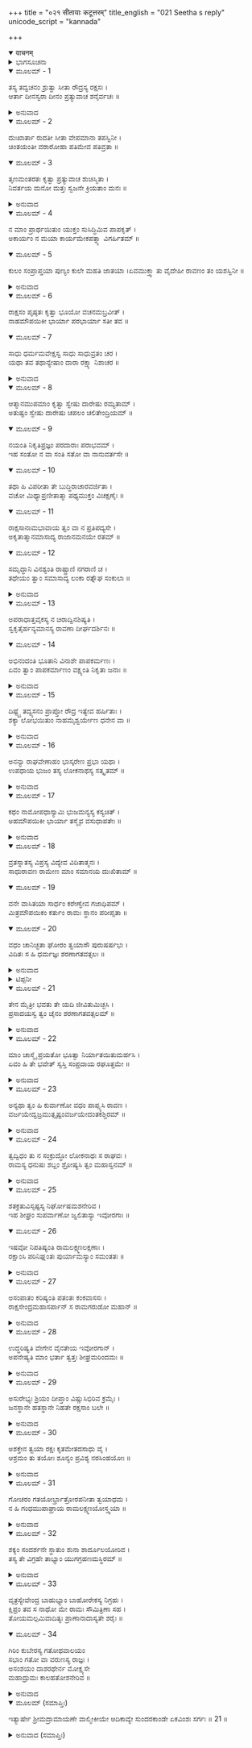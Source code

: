 +++
title = "०२१ सीतायाः कटूत्तरम्"
title_english = "021 Seetha s reply"
unicode_script = "kannada"

+++
<details open><summary>वाचनम्</summary>

<div class="audioEmbed"  caption="श्रीराम-हरिसीताराममूर्ति-घनपाठिभ्यां वचनम्" src="https://archive.org/download/Ramayana-recitation-Sriram-harisItArAmamUrti-Ghanapaati-v2/Kanda_5/Kanda_5_SK-021-Seetha_s_reply.mp3"></div>
</details>



<details><summary>ಭಾಗಸೂಚನಾ</summary>

ಸೀತಾದೇವಿಯು ರಾವಣನಿಗೆ ಹಿತವಾಕ್ಯವನ್ನು ಹೇಳಿ, ಶ್ರೀರಾಮನ ಮಹಿಮೆಯನ್ನು ಕೊಂಡಾಡಿದುದು
</details>

<details open><summary>ಮೂಲಮ್ - 1</summary>

ತಸ್ಯ ತದ್ವಚನಂ ಶ್ರುತ್ವಾ ಸೀತಾ ರೌದ್ರಸ್ಯ ರಕ್ಷಸಃ ।  
ಆರ್ತಾ ದೀನಸ್ವರಾ ದೀನಂ ಪ್ರತ್ಯುವಾಚ ಶನೈರ್ವಚಃ ॥
</details>

<details><summary>ಅನುವಾದ</summary>

ಭಯಂಕರವಾಗಿರುವ ರಾಕ್ಷಸರಾಜನಾದ ರಾವಣನ ಮಾತುಗಳನ್ನು ಕೇಳಿ, ದುಃಖಿತಳಾದ ಸೀತಾದೇವಿಯು ಆರ್ತಳಾಗಿ ದೀನಸ್ವರದಿಂದ ನಿಧಾನವಾಗಿ ಹೀಗೆ ಹೇಳಿದಳು.॥1॥
</details>

<details open><summary>ಮೂಲಮ್ - 2</summary>

ದುಃಖಾರ್ತಾ ರುದತೀ ಸೀತಾ ವೇಪಮಾನಾ ತಪಸ್ವಿನೀ ।  
ಚಿಂತಯಂತೀ ವರಾರೋಹಾ ಪತಿಮೇವ ಪತಿವ್ರತಾ ॥
</details>

<details open><summary>ಮೂಲಮ್ - 3</summary>

ತೃಣಮಂತರತಃ ಕೃತ್ವಾ ಪ್ರತ್ಯುವಾಚ ಶುಚಿಸ್ಮಿತಾ ।  
ನಿವರ್ತಯ ಮನೋ ಮತ್ತಃ ಸ್ವಜನೇ ಕ್ರಿಯತಾಂ ಮನಃ ॥
</details>

<details><summary>ಅನುವಾದ</summary>

ಸುಂದರಾಂಗಿಯಾದ ಸೀತಾದೇವಿಯು ದುಃಖಪೀಡಿತಳಾಗಿದ್ದಳು. ಅಳುತ್ತಾ ತರ-ತರನೇ ನಡುಗುತ್ತಿದ್ದಳು. ಪತಿಯನ್ನೇ ಯಾವಾಗಲೂ ಚಿಂತಿಸುತ್ತಿದ್ದಳು. ಶುಚಿಸ್ಮಿತೆಯಾದ ಆ ಸಾಧ್ವಿಯು ಪರಪುರುಷರೋಡನೆ ನೇರವಾಗಿ ಮಾತನಾಡಕೂಡದೆಂಬ ಅಭಿಪ್ರಾಯದಿಂದ ಹುಲ್ಲುಕಡ್ಡಿಯೊಂದನ್ನು ಮಧ್ಯದಲ್ಲಿ ಅಡ್ಡಲಾಗಿಟ್ಟು ಇಂತೆಂದಳು ‘‘ಎಲೈ ರಾಕ್ಷಸರಾಜನೇ! ನಿನ್ನ ಮನಸ್ಸನ್ನು ನನ್ನಿಂದ ತೊಲಗಿಸಿ ಬಿಡು. ನಿನ್ನ ಭಾರ್ಯೆಯರಲ್ಲೇ ಅದು ಅನುರಕ್ತವಾಗಲಿ.॥2-3॥
</details>

<details open><summary>ಮೂಲಮ್ - 4</summary>

ನ ಮಾಂ ಪ್ರಾರ್ಥಯಿತುಂ ಯುಕ್ತಂ ಸುಸಿದ್ಧಿಮಿವ ಪಾಪಕೃತ್ ।  
ಅಕಾರ್ಯಂ ನ ಮಯಾ ಕಾರ್ಯಮೇಕಪತ್ನ್ಯಾ ವಿಗರ್ಹಿತಮ್ ॥
</details>

<details open><summary>ಮೂಲಮ್ - 5</summary>

ಕುಲಂ ಸಂಪ್ರಾಪ್ತಯಾ ಪುಣ್ಯಂ ಕುಲೇ ಮಹತಿ ಜಾತಯಾ ।ಏವಮುಕ್ತ್ವಾ ತು ವೈದೇಹೀ ರಾವಣಂ ತಂ ಯಶಸ್ವಿನೀ ॥
</details>

<details><summary>ಅನುವಾದ</summary>

ಪಾಪಿಷ್ಠನು ಒಳ್ಳೆಯ ಸಿದ್ಧಿಯನ್ನು ಬಯಸುವಂತೆ, ನೀನು ನನ್ನನ್ನು ಬಯಸುವುದು ಯುಕ್ತವಲ್ಲ. ಪಾಪಿಷ್ಠನಿಗೆ ಸಿದ್ಧಿಯು ಸಿದ್ಧಿಸದಂತೆ ನಾನು ನಿನಗೆ ದೊರಕತಕ್ಕವಳಲ್ಲ. ನಾನು ಮಹಾಕುಲದಲ್ಲಿ ಹುಟ್ಟಿ ಪುಣ್ಯಕುಲಕ್ಕೆ ಸೇರಿದವಳು. ಶ್ರೀರಾಮನ ಏಕಪತ್ನಿಯಾಗಿರುವವಳು (ಪತಿವ್ರತೆಯಾಗಿರುವವಳು). ನೀನು ಸೂಚಿಸುತ್ತಿರುವ ಅತಿನಿಂದ್ಯವಾದ ಕಾರ್ಯವನ್ನು ಮಾಡುವುದು ನನಗೆ ಯುಕ್ತವಲ್ಲ.’’ ಯಶೋವತಿಯಾದ ಸೀತಾದೇವಿಯು ಹೀಗೆ ಹೇಳಿ ರಾವಣನನ್ನು ಪೂರ್ಣವಾಗಿ ತಿರಸ್ಕರಿಸುತ್ತಾ ಪುನಃ ಹೀಗೆ ಹೇಳಿದಳು.॥4-5॥
</details>

<details open><summary>ಮೂಲಮ್ - 6</summary>

ರಾಕ್ಷಸಂ ಪೃಷ್ಠತಃ ಕೃತ್ವಾ ಭೂಯೋ ವಚನಮಬ್ರವೀತ್ ।  
ನಾಹಮೌಪಯಿಕೀ ಭಾರ್ಯಾ ಪರಭಾರ್ಯಾ ಸತೀ ತವ ॥
</details>

<details open><summary>ಮೂಲಮ್ - 7</summary>

ಸಾಧು ಧರ್ಮಮವೇಕ್ಷಸ್ವ ಸಾಧು ಸಾಧುವ್ರತಂ ಚರ ।  
ಯಥಾ ತವ ತಥಾನ್ಯೇಷಾಂ ದಾರಾ ರಕ್ಷ್ಯಾ ನಿಶಾಚರ ॥
</details>

<details><summary>ಅನುವಾದ</summary>

‘‘ಪತಿವ್ರತೆಯಾಗಿರುವ ನಾನು ಶ್ರೀರಾಮಚಂದ್ರನ ಭಾರ್ಯೆಯು. ನಿನಗೆ ಪರಸತಿಯಾಗಿರುವೆ. ಸತ್ಪುರುಷರ ಧರ್ಮವನ್ನು ಚೆನ್ನಾಗಿ ತಿಳಿದುಕೊಂಡು, ಅವರು ಆಚರಿಸುವಂತೆ ನೀನೂ ಆಚರಿಸು. ಎಲೈ ನಿಶಾಚರನೇ! ನಿನ್ನ ಸತಿಯರು ಪರಪುರುಷರ ವಶರಾಗದಂತೆ ನೀನು ರಕ್ಷಿಸುವಂತೆ, ಪರಪತ್ನಿಯರನ್ನೂ ಅವರ ಶೀಲಕ್ಕೆ ಭಂಗವುಂಟಾಗದಂತೆ ರಕ್ಷಿಸಬೇಕು. ಹೀಗೆ ಗ್ರಹಿಸಿ, ನಿನಗೆ ನೀನೇ ಉಪಮಾನವಾಗಿಸಿಕೊಂಡು ನಿನ್ನ ಭಾರ್ಯೆಯರಲ್ಲೇ ರಮಿಸುವವನಾಗು.’’॥6-7॥
</details>

<details open><summary>ಮೂಲಮ್ - 8</summary>

ಆತ್ಮಾನಮುಪಮಾಂ ಕೃತ್ವಾ ಸ್ವೇಷು ದಾರೇಷು ರಮ್ಯತಾಮ್ ।  
ಅತುಷ್ಟಂ ಸ್ವೇಷು ದಾರೇಷು ಚಪಲಂ ಚಲಿತೇಂದ್ರಿಯಮ್ ॥
</details>

<details open><summary>ಮೂಲಮ್ - 9</summary>

ನಯಂತಿ ನಿಕೃತಿಪ್ರಜ್ಞಂ ಪರದಾರಾಃ ಪರಾಭವಮ್ ।  
ಇಹ ಸಂತೋ ನ ವಾ ಸಂತಿ ಸತೋ ವಾ ನಾನುವರ್ತಸೇ ॥
</details>

<details open><summary>ಮೂಲಮ್ - 10</summary>

ತಥಾ ಹಿ ವಿಪರೀತಾ ತೇ ಬುದ್ಧಿರಾಚಾರವರ್ಜಿತಾ ।  
ವಚೋ ಮಿಥ್ಯಾಪ್ರಣೀತಾತ್ಮಾ ಪಥ್ಯಮುಕ್ತಂ ವಿಚಕ್ಷಣೈಃ ॥
</details>

<details open><summary>ಮೂಲಮ್ - 11</summary>

ರಾಕ್ಷಸಾನಾಮಭಾವಾಯ ತ್ವಂ ವಾ ನ ಪ್ರತಿಪದ್ಯಸೇ ।  
ಅಕೃತಾತ್ಮಾನಮಾಸಾದ್ಯ ರಾಜಾನಮನಯೇ ರತಮ್ ॥
</details>

<details open><summary>ಮೂಲಮ್ - 12</summary>

ಸಮೃದ್ಧಾನಿ ವಿನಶ್ಯಂತಿ ರಾಷ್ಟ್ರಾಣಿ ನಗರಾಣಿ ಚ ।  
ತಥೇಯಂ ತ್ವಾಂ ಸಮಾಸಾದ್ಯ ಲಂಕಾ ರತ್ನೌಘ ಸಂಕುಲಾ ॥
</details>

<details><summary>ಅನುವಾದ</summary>

ತನ್ನ ಪತ್ನಿಯರಲ್ಲಿ ತೃಪ್ತಿಹೊಂದದೇ ಇರುವ, ಅಸಭ್ಯನಾದ, ಚಂಚಲವಾದ ಮನಸ್ಸುಳ್ಳ, ವಂಚಕ ಬುದ್ಧಿಯಿಂದ ಕೂಡಿರುವವನು ಪರಸತಿಯರಿಂದ ಪರಾಭವಗೊಳ್ಳುತ್ತಾನೆ. ನಿನ್ನ ಬುದ್ಧಿಯು ಸದಾಚಾರ-ಸದ್ವ್ಯವಹಾರಗಳಿಂದ ದೂರವಾಗಿರುವುದನ್ನು, ವಿರುದ್ಧವಾಗಿರುವುದನ್ನು ನೋಡಿದರೆ, ನಿನ್ನ ರಾಜ್ಯದಲ್ಲಿ ಸತ್ಪುರುಷರೇ ಇಲ್ಲವೆಂದು ಭಾವಿಸಬೇಕಾಗುತ್ತದೆ. ಇದ್ದರೂ ಅವರ ಮಾರ್ಗವನ್ನು ನೀನು ಅನುಸರಿಸುತ್ತಿಲ್ಲ ಎಂಬುದು ಸ್ಪಷ್ಟವಾಗಿದೆ. ನೀನು ವ್ಯರ್ಥವಾಗಿ ಪ್ರಣಯ ಪ್ರಲಾಪಗಳನ್ನು ಮಾಡುತ್ತಿರುವೆ. ಸತ್ಪುರುಷರ ಸದುಪದೇಶವನ್ನು ಕೇಳುವುದಿಲ್ಲ. ರಾಕ್ಷಸರ ನಾಶಕ್ಕಾಗಿ ನೀನು ತೊಡಗಿರುವಂತೆ ಕಾಣುತ್ತದೆ. ಸತ್ಪುರುಷರ ಉಪದೇಶಗಳನ್ನು ಗ್ರಹಿಸದಿರುವ ಅನೀತಿವಂತನಾದ ರಾಜನನ್ನು ಪಡೆದ ಸಮೃದ್ಧವಾದ ರಾಷ್ಟ್ರಗಳೂ, ನಗರಗಳೂ ವಿನಾಶ ಹೊಂದುತ್ತವೆ. ಅದೇ ರೀತಿಯಲ್ಲಿ ರತ್ನಗಳ ರಾಶಿಗಳಿಂದ ಸಮೃದ್ಧವಾಗಿರುವ ಈ ಲಂಕೆಯು ಅನೀತಿವಂತನಾದ, ಜಿತೇಂದ್ರಿಯನಲ್ಲದ ನಿನ್ನಂತಹ ರಾಜನನ್ನು ಪಡೆದು, ನೀನೊಬ್ಬನ ಅಪರಾಧದಿಂದಲೇ ಬಹಳ ಬೇಗ ವಿನಾಶಹೊಂದುತ್ತದೆ. ॥8-12॥
</details>

<details open><summary>ಮೂಲಮ್ - 13</summary>

ಅಪರಾಧಾತ್ತವೈಕಸ್ಯ ನ ಚಿರಾದ್ವಿನಶಿಷ್ಯತಿ ।  
ಸ್ವಕೃತೈರ್ಹನ್ಯಮಾನಸ್ಯ ರಾವಣಾ ದೀರ್ಘದರ್ಶಿನಃ ॥
</details>

<details open><summary>ಮೂಲಮ್ - 14</summary>

ಅಭಿನಂದಂತಿ ಭೂತಾನಿ ವಿನಾಶೇ ಪಾಪಕರ್ಮಣಃ ।  
ಏವಂ ತ್ವಾಂ ಪಾಪಕರ್ಮಾಣಂ ವಕ್ಷ್ಯಂತಿ ನಿಕೃತಾ ಜನಾಃ ॥
</details>

<details><summary>ಅನುವಾದ</summary>

ಎಲೈ ರಾವಣಾ! ದೂರದೃಷ್ಟಿಯಿಲ್ಲದೆ ತಾನು ಮಾಡುವ ಪಾಪಕರ್ಮದಿಂದಲೇ ವಿನಾಶಹೊಂದುವ ಪಾಪಕರ್ಮಿಯ ನಾಶದಿಂದ ಎಲ್ಲ ಪ್ರಾಣಿಗಳೂ ಸಂತೋಷಗೊಳ್ಳುತ್ತವೆ. ಪಾಪಿಯಾದ ನೀನು ನಾಶಹೊಂದಿದಾಗ ನಿನ್ನಿಂದ ವಂಚಿತರಾದ ಜನರು (ಅಹಿಂಸಕರಾದ ದೇವಗಂಧರ್ವರು) ಸಂತೋಷಗೊಂಡು ‘ಭಯಂಕರನಾದ ಕ್ರೂರಿಯಾದ ರಾವಣನು ದೈವಯೋಗದಿಂದ ವಿನಾಶಹೊಂದಿದನು’, ಇದು ತುಂಬಾ ಒಳ್ಳೆಯದಾಯಿತು ಎಂದು ಹೇಳಿಕೊಳ್ಳುವರು.॥13-14॥
</details>

<details open><summary>ಮೂಲಮ್ - 15</summary>

ದಿಷ್ಟ್ಯೈ ತದ್ವ್ಯಸನಂ ಪ್ರಾಪ್ತೋ ರೌದ್ರ ಇತ್ಯೇವ ಹರ್ಷಿತಾಃ ।  
ಶಕ್ಯಾ ಲೋಭಯಿತುಂ ನಾಹಮೈಶ್ವರ್ಯೇಣ ಧನೇನ ವಾ ॥
</details>

<details><summary>ಅನುವಾದ</summary>

ರಾವಣನೇ! ಐಶ್ವರ್ಯದಿಂದಾಗಲೀ, ಧರ್ಮದಿಂದಾಗಲೀ, ನನ್ನನ್ನು ಪ್ರಲೋಭನಗೊಳಿಸುವುದು ಸರ್ವಥಾ ಸಾಧ್ಯವಿಲ್ಲ. ಸೂರ್ಯನೊಡನೆ ಪ್ರಭೆಯು ಸೇರಿರುವಂತೆ ರಾಘವನೊಡನೆ ನಾನು ಯಾವಾಗಲೂ ಸೇರಿಕೊಂಡೇ ಇರುವೆನು.॥15॥
</details>

<details open><summary>ಮೂಲಮ್ - 16</summary>

ಅನನ್ಯಾ ರಾಘವೇಣಾಹಂ ಭಾಸ್ಕರೇಣ ಪ್ರಭಾ ಯಥಾ ।  
ಉಪಧಾಯ ಭುಜಂ ತಸ್ಯ ಲೋಕನಾಥಸ್ಯ ಸತ್ಕೃತಮ್ ॥
</details>

<details><summary>ಅನುವಾದ</summary>

ಲೋಕನಾಥನಾದ ಶ್ರೀರಾಮನ ತ್ರಿಲೋಕ ಸತ್ಕೃತವಾದ ಭುಜವನ್ನೇ ತಲೆದಿಂಬಾಗಿಸಿಕೊಳ್ಳುತ್ತಿದ್ದ ನಾನು ಬೇರೊಬ್ಬನ ಭುಜವನ್ನು ಹೇಗೆತಾನೇ ಆಶ್ರಯಿಸುವೆ?॥16॥
</details>

<details open><summary>ಮೂಲಮ್ - 17</summary>

ಕಥಂ ನಾಮೋಪಧಾಸ್ಯಾಮಿ ಭುಜಮನ್ಯಸ್ಯ ಕಸ್ಯಚಿತ್ ।  
ಅಹಮೌಪಯಿಕೀ ಭಾರ್ಯಾ ತಸ್ಮೈವ ವಸುಧಾಪತೇಃ ॥
</details>

<details><summary>ಅನುವಾದ</summary>

ವೇದವ್ರತಗಳಿಂದ ಸ್ನಾತನಾದ, ಆತ್ಮಜ್ಞಾನಿಯಾದ ಬ್ರಾಹ್ಮಣನಿಗೆ ಬ್ರಹ್ಮವಿದ್ಯೆಯು ಯೋಗ್ಯವಾಗಿರುವಂತೆ, ಭೂಮಿಗೆ ಒಡೆಯನಾದ ಶ್ರೀರಾಮನಿಗೆ ಮಾತ್ರವೇ ನಾನು ಯೋಗ್ಯ ಭಾರ್ಯೆಯಾಗಿರುವೆನು.॥17॥
</details>

<details open><summary>ಮೂಲಮ್ - 18</summary>

ವ್ರತಸ್ನಾತಸ್ಯ ವಿಪ್ರಸ್ಯ ವಿದ್ಯೇವ ವಿದಿತಾತ್ಮನಃ ।  
ಸಾಧುರಾವಣ ರಾಮೇಣ ಮಾಂ ಸಮಾನಯ ದುಃಖಿತಾಮ್ ॥
</details>

<details open><summary>ಮೂಲಮ್ - 19</summary>

ವನೇ ವಾಸಿತಯಾ ಸಾರ್ಧಂ ಕರೇಣ್ವೇವ ಗಜಾಧಿಪಮ್ ।  
ಮಿತ್ರಮೌಪಯಿಕಂ ಕರ್ತುಂ ರಾಮಃ ಸ್ಥಾನಂ ಪರೀಪ್ಸತಾ ॥
</details>

<details open><summary>ಮೂಲಮ್ - 20</summary>

ವಧಂ ಚಾನಿಚ್ಛತಾ ಘೋರಂ ತ್ವಯಾಸೌ ಪುರುಷರ್ಷಭಃ ।  
ವಿದಿತಃ ಸ ಹಿ ಧರ್ಮಜ್ಞಃ ಶರಣಾಗತವತ್ಸಲಃ ॥
</details>

<details><summary>ಅನುವಾದ</summary>

ಎಲೈ ಸಾಧುರಾವಣಾ! *ಅರಣ್ಯದಲ್ಲಿ ಸಂಚರಿಸುತ್ತಿರುವ ಹೆಣ್ಣಾನೆಯನ್ನು ಗಜರಾಜನೊಂದಿಗೆ ಸೇರಿಸುವಂತೆ, ಪತಿವಿಯೋಗದಿಂದ ದುಃಖಿತಳಾದ ನನ್ನನ್ನು ಶ್ರೀರಾಮನೊಡನೆ ಸೇರಿಸು. ಇದು ನಿನಗೆ ಉಚಿತವಾಗಿದೆ. ನಿನಗೆ ನಿನ್ನ ರಾಜ್ಯವನ್ನು ಉಳಿಸಿಕೊಳ್ಳಬೇಕೆಂಬ ಇಚ್ಛೆ ಇದ್ದರೆ, ರಾಕ್ಷಸರ ಘೋರವಾದ ವಧೆಯಲ್ಲಿ ನಿನಗೆ ಇಚ್ಛೆ ಇಲ್ಲದಿದ್ದರೆ, ಪುರುಷ ಶ್ರೇಷ್ಠನಾದ ಶ್ರೀರಾಮನಲ್ಲಿ ಸ್ನೇಹಬೆಳೆಸುವುದು ಮೇಲು. ಶ್ರೀರಾಮಚಂದ್ರನು ಸರ್ವಧರ್ಮಗಳನ್ನು ತಿಳಿದವನೂ, ಶರಣಾಗತವತ್ಸಲನೂ ಎಂದು ಪ್ರಸಿದ್ಧನಾದವನು. ನಿನಗೆ ಬದುಕುವ ಇಚ್ಛೆ ಇದ್ದರೆ ಅವನ ಸ್ನೇಹವನ್ನು ಬೆಳೆಸಿಕೊ.॥18-20॥
</details>

<details><summary>ಟಿಪ್ಪನೀ</summary>

* ಇಲ್ಲಿ ಸಾಧುರಾವಣ ಎಂದು ಸಂಬೋಧಿಸಿದ ಭಾವ ಉಪದೇಶಿಸುವಾಗ ಗೌರವ ಸೂಚಕವಾದ ಸಂಬೋಧನೆ. ಮೊದಲು ಸೀತಾಪಹರಣದ  ಸಮಯದಲ್ಲಿ ಸಾಧುವೇಷದಿಂದ ಬಂದಿದ್ದ ಎಂದು.
</details>

<details open><summary>ಮೂಲಮ್ - 21</summary>

ತೇನ ಮೈತ್ರೀ ಭವತು ತೇ ಯದಿ ಜೀವಿತುಮಿಚ್ಛಸಿ ।  
ಪ್ರಸಾದಯಸ್ವ ತ್ವಂ ಚೈನಂ ಶರಣಾಗತವತ್ಸಲಮ್ ॥
</details>

<details><summary>ಅನುವಾದ</summary>

ಶರಣಾಗತವತ್ಸಲನಾದ ಶ್ರೀರಾಮನನ್ನು ನೀನು ಪ್ರಸನ್ನಗೊಳಿಸು. ಶುದ್ಧಹೃದಯದಿಂದ ವಿನೀತನಾಗಿ ನನ್ನನ್ನು ಅವನಿಗೆ ಒಪ್ಪಿಸಿಕೊಡು. ಅದೇ ನಿನಗೆ ಉಚಿತವಾಗಿದೆ. ಇದರಿಂದ ಅವನೂ ಪ್ರಸನ್ನನಾಗುವನು.॥21॥
</details>

<details open><summary>ಮೂಲಮ್ - 22</summary>

ಮಾಂ ಚಾಸ್ಮೈ ಪ್ರಯತೋ ಭೂತ್ವಾ ನಿರ್ಯಾತಯಿತುಮರ್ಹಸಿ ।  
ಏವಂ ಹಿ ತೇ ಭವೇತ್ ಸ್ವಸ್ತಿ ಸಂಪ್ರದಾಯ ರಘೂತ್ತಮೇ ॥
</details>

<details><summary>ಅನುವಾದ</summary>

ಎಲೈ ರಾವಣಾ! ನನ್ನ ಮಾತಿನಂತೆ ನನ್ನನ್ನು ಶ್ರೀರಾಮ ಚಂದ್ರಪ್ರಭುವಿಗೆ ಸಮರ್ಪಿಸುವುದರಿಂದ ನಿನಗೆ ಮಂಗಳ ಉಂಟಾದೀತು. ಇದಕ್ಕೆ ತಪ್ಪಿದರೆ ಮರಣವು ತಪ್ಪದು.॥22॥
</details>

<details open><summary>ಮೂಲಮ್ - 23</summary>

ಅನ್ಯಥಾ ತ್ವಂ ಹಿ ಕುರ್ವಾಣೋ ವಧಂ ಪಾಪ್ಸ್ಯಸಿ ರಾವಣ ।  
ವರ್ಜಯೇದ್ವಜ್ರಮುತ್ಸೃಷ್ಟಂವರ್ಜಯೇದಂತಕಶ್ಚಿರಮ್ ॥
</details>

<details><summary>ಅನುವಾದ</summary>

ಇಂದ್ರನು ಪ್ರಯೋಗಿಸಿದ ವಜ್ರಾಯುಧವಾದರೂ ನಿನ್ನನ್ನು ಕೊಲ್ಲದೆ ಇರಬಹುದು. ಯಮನು ಬಹಳಕಾಲ ನಿನ್ನ ಬಳಿಗೆ ಬರದೇ ಇರಬಹುದು, ಆದರೆ ಜಗತ್ಪತಿಯಾದ ರಾಘವನು ಕೋಪಗೊಂಡರೆ ನಿನ್ನಂತಹ ದುರುಳನನ್ನು ಜೀವಸಹಿತವಾಗಿ ಬಿಡಲಾರನು.॥23॥
</details>

<details open><summary>ಮೂಲಮ್ - 24</summary>

ತ್ವದ್ವಿಧಂ ತು ನ ಸಂಕ್ರುದ್ಧೋ ಲೋಕನಾಥಃ ಸ ರಾಘವಃ ।  
ರಾಮಸ್ಯ ಧನುಷಃ ಶಬ್ದಂ ಶ್ರೋಷ್ಯಸಿ ತ್ವಂ ಮಹಾಸ್ವನಮ್ ॥
</details>

<details><summary>ಅನುವಾದ</summary>

ಇಂದ್ರನು ಪ್ರಯೋಗಿಸಿದ ವಜ್ರಾಯುಧದ ಭಾರೀ ಶಬ್ದದಂತೆ-ಭೂಮ್ಯಾಕಾಶಗಳನ್ನು ನಡುಗಿಸುವಂತಹ ಶ್ರೀರಾಮನ ಧನುಷ್ಟಂಕಾರವನ್ನು ನೀನು ಬೇಗನೇ ಕೇಳಲಿರುವೆ.॥24॥
</details>

<details open><summary>ಮೂಲಮ್ - 25</summary>

ಶತಕ್ರತುವಿಸೃಷ್ಟಸ್ಯ ನಿರ್ಘೋಷಮಶನೇರಿವ ।  
ಇಹ ಶೀಘ್ರಂ ಸುಪರ್ವಾಣೋ ಜ್ವಲಿತಾಸ್ಯಾ ಇವೋರಗಾಃ ॥
</details>

<details open><summary>ಮೂಲಮ್ - 26</summary>

ಇಷವೋ ನಿಪತಿಷ್ಯಂತಿ ರಾಮಲಕ್ಷ್ಮಣಲಕ್ಷಣಾಃ ।  
ರಕ್ಷಾಂಸಿ ಪರಿನಿಘ್ನಂತಃ ಪುರ್ಯಾಮಸ್ಯಾಂ ಸಮಂತತಃ ॥
</details>

<details><summary>ಅನುವಾದ</summary>

ಒಳ್ಳೆಯ ಗಿಣ್ಣುಗಳನ್ನು ಹೊಂದಿರುವ ಬುಸುಗುಟ್ಟುವ ಮಹಾಸರ್ಪಗಳಂತೆ ಪ್ರಜ್ವಲಿಸುವ ತೀಕ್ಷ್ಣವಾದ ಅಗ್ರಭಾಗಗಳುಳ್ಳ ರಾಮ-ಲಕ್ಷ್ಮಣರ ಗುರುತು ಇರುವ ದಿವ್ಯವಾದ ಬಾಣಗಳು ಈ ಲಂಕಾ ಪಟ್ಟಣದ ಮೇಲೆ ಬೀಳುವವು. ಶ್ರೀರಾಮ-ಲಕ್ಷ್ಮಣರ ಗರಿಕಟ್ಟಿದ ಬಾಣಗಳು ಈ ಲಂಕಾನಗರದ ಮೇಲೆ ಮಳೆಯಂತೆ ಸುರಿದು ರಾಕ್ಷಸರನ್ನು ಸಂಹರಿಸುತ್ತಾ ಎಲ್ಲೆಡೆ ತುಂಬಿಹೋಗುತ್ತವೆ.॥25-26॥
</details>

<details open><summary>ಮೂಲಮ್ - 27</summary>

ಅಸಂಪಾತಂ ಕರಿಷ್ಯಂತಿ ಪತಂತಃ ಕಂಕವಾಸಸಃ ।  
ರಾಕ್ಷಸೇಂದ್ರಮಹಾಸರ್ಪಾನ್ ಸ ರಾಮಗರುಡೋ ಮಹಾನ್ ॥
</details>

<details><summary>ಅನುವಾದ</summary>

ವೈನತೇಯನು ಸರ್ಪಗಳನ್ನು ಕ್ಷಣಮಾತ್ರದಲ್ಲಿ ಮೇಲೆತ್ತಿಕೊಂಡು ಹೋಗಿ ಕೊಲ್ಲುವಂತೆ ಮಹಾ ಪರಾಕ್ರಮಶಾಲಿಯದ ಶ್ರೀರಾಮರೂಪಿ ಗರುಡನು ಸರ್ಪರೂಪಿ ರಾಕ್ಷಸರನ್ನು ಬಹಳ ಬೇಗನೇ ಸಂಹರಿಸಲಿದ್ದಾನೆ.॥27॥
</details>

<details open><summary>ಮೂಲಮ್ - 28</summary>

ಉದ್ಧರಿಷ್ಯತಿ ವೇಗೇನ ವೈನತೇಯ ಇವೋರಗಾನ್ ।  
ಅಪನೇಷ್ಯತಿ ಮಾಂ ಭರ್ತಾ ತ್ವತ್ತಃ ಶೀಘ್ರಮರಿಂದಮಃ ॥
</details>

<details><summary>ಅನುವಾದ</summary>

ಮಹಾವಿಷ್ಣುವು ತ್ರಿವಿಕ್ರಮನಾಗಿ ಮೂರೇ ಹೆಜ್ಜೆಗಳಿಂದ ಅಸುರರ ಅಪಾರ ಸಂಪತ್ತನ್ನು ಅಪಹರಿಸಿದಂತೆ, ಶತ್ರು ಸಂಹಾರಕನಾದ ನನ್ನ ಪತಿಯು ನಿನ್ನಿಂದ ನನ್ನನ್ನು ಕ್ಷಣಮಾತ್ರದಲ್ಲಿ ಬಿಡಿಸಿಕೊಂಡು ಹೋಗುತ್ತಾನೆ.॥28॥
</details>

<details open><summary>ಮೂಲಮ್ - 29</summary>

ಅಸುರೇಭ್ಯಃ ಶ್ರಿಯಂ ದೀಪ್ತಾಂ ವಿಷ್ಣುಸಿಭಿರಿವ ಕ್ರಮೈಃ ।  
ಜನಸ್ಥಾನೇ ಹತಸ್ಥಾನೇ ನಿಹತೇ ರಕ್ಷಸಾಂ ಬಲೇ ॥
</details>

<details><summary>ಅನುವಾದ</summary>

ಎಲೈ ರಾವಣಾ! ಜನಸ್ಥಾನದಲ್ಲಿ ಖರದೂಷಣಾದಿ ಸಹಿತ ಹದಿನಾಲ್ಕು ಸಾವಿರ ರಾಕ್ಷಸರು ಶ್ರೀರಾಮನಿಂದ ಮಣ್ಣುಗೂಡಿದರು. ಅದರಿಂದ ನಿನ್ನ ಅಧಿಕಾರದಲ್ಲಿದ್ದ ಒಂದು ಸೈನ್ಯವಸಾಹತು ಕೈಬಿಟ್ಟು ಹೋಯಿತು. ಅಷ್ಟೇ ಅಲ್ಲದೆ ಶ್ರೀರಾಮನನ್ನು ಸಂಗ್ರಾಮದಲ್ಲಿ ಎದುರಿಸಲು ಸಾಮರ್ಥ್ಯವಿಲ್ಲದೆ ನೀನು ನನ್ನನ್ನು ಅಪಹರಿಸಿಕೊಂಡು ಬಂದು ದುಷ್ಕಾರ್ಯವನ್ನು ಮಾಡಿರುವೆ.॥29॥
</details>

<details open><summary>ಮೂಲಮ್ - 30</summary>

ಅಶಕ್ತೇನ ತ್ವಯಾ ರಕ್ಷಃ ಕೃತಮೇತದಸಾಧು ವೈ ।  
ಆಶ್ರಮಂ ತು ತಯೋಃ ಶೂನ್ಯಂ ಪ್ರವಿಶ್ಯ ನರಸಿಂಹಯೋಃ ॥
</details>

<details><summary>ಅನುವಾದ</summary>

ಎಲೈ ಅಧಮಾಧಮನೇ! ಸಿಂಹಸದೃಶ ಪರಾಕ್ರಮಿಗಳಾದ ರಾಮ-ಲಕ್ಷ್ಮಣರಿಬ್ಬರೂ ಹೊರಗೆ ಹೋಗಿದ್ದಾಗ, ನೀನು ಕಳ್ಳನಂತೆ ಆಶ್ರಮವನ್ನು ಪ್ರವೇಶಿಸಿ ನನ್ನನ್ನು ಅಪಹರಿಸಿಕೊಂಡು ಬಂದಿರುವೆ.॥30॥
</details>

<details open><summary>ಮೂಲಮ್ - 31</summary>

ಗೋಚರಂ ಗತಯೋರ್ಭ್ರಾತ್ರೋರಪನೀತಾ ತ್ವಯಾಧಮ ।  
ನ ಹಿ ಗಂಧಮುಪಾಘ್ರಾಯ ರಾಮಲಕ್ಷ್ಮಣಯೋಸ್ತ್ವಯಾ ॥
</details>

<details><summary>ಅನುವಾದ</summary>

ಜೋಡಿ ಸಿಂಹಗಳ ವಾಸನೆಯನ್ನು ಮೂಸಿದ ನಾಯಿಗೆ ಅವುಗಳನ್ನು ದಿಟ್ಟಿಸಿ ನೋಡಲು ಸಾಧ್ಯವಾಗದಿರುವಂತೆ ರಾಮ-ಲಕ್ಷ್ಮಣರ ವಾಸನೆಯನ್ನು ಆಘ್ರಾಣಿಸಿದ ನೀನು ಅವರನ್ನು ನೋಡುವುದಾಗಲೀ, ಅವರ ಎದುರು ನಿಲ್ಲುವುದಾಗಲೀ, ಸಾಧ್ಯವಾಗದು.॥31॥
</details>

<details open><summary>ಮೂಲಮ್ - 32</summary>

ಶಕ್ಯಂ ಸಂದರ್ಶನೇ ಸ್ಥಾತುಂ ಶುನಾ ಶಾರ್ದೂಲಯೋರಿವ ।  
ತಸ್ಯ ತೇ ವಿಗ್ರಹೇ ತಾಭ್ಯಾಂ ಯುಗಗ್ರಹಣಮಸ್ಥಿರಮ್ ॥
</details>

<details><summary>ಅನುವಾದ</summary>

ದೇವೇಂದ್ರನ ಎರಡು ತೋಳುಗಳೊಡನೆ ವೃತ್ರಾಸುರನು ಒಂದು ಬಾಹುವಿನಿಂದ ಪರಾಜಿತನಾದಂತೆ, ಚೋರವೃತ್ತಿಯವನಾದ ನಿನಗೆ ರಾಮ-ಲಕ್ಷ್ಮಣರೊಡನೆ ಯುದ್ಧ ಸಂಭವಿಸಿದರೆ ನಿನ್ನ ಪರಾಜಯವು ನಿಶ್ಚಿತವು.॥32॥
</details>

<details open><summary>ಮೂಲಮ್ - 33</summary>

ವೃತ್ರಸ್ಯೇವೇಂದ್ರ ಬಾಹುಭ್ಯಾಂ ಬಾಹೋರೇಕಸ್ಯ ನಿಗ್ರಹಃ ।  
ಕ್ಷಿಪ್ರಂ ತವ ಸ ನಾಥೋ ಮೇ ರಾಮಃ ಸೌಮಿತ್ರಿಣಾ ಸಹ ।  
ತೋಯಮಲ್ಪಮಿವಾದಿತ್ಯಃ ಪ್ರಾಣಾನಾದಾಸ್ಯತೇ ಶರೈಃ ॥
</details>

<details open><summary>ಮೂಲಮ್ - 34</summary>

ಗಿರಿಂ ಕುಬೇರಸ್ಯ ಗತೋಥವಾಲಯಂ  
ಸಭಾಂ ಗತೋ ವಾ ವರುಣಸ್ಯ ರಾಜ್ಞಃ ।  
ಅಸಂಶಯಂ ದಾಶರಥೇರ್ನ ಮೋಕ್ಷ್ಯಸೇ  
ಮಹಾದ್ರುಮಃ ಕಾಲಹತೋಶನೇರಿವ ॥
</details>

<details><summary>ಅನುವಾದ</summary>

ಭಗವಾನ್ ಸೂರ್ಯನು ತನ್ನ ಕಿರಣಗಳಿಂದ ಸ್ವಲ್ಪ ನೀರಿರುವ ಹೊಂಡವನ್ನು ಒಣಗಿಸಿ ಬಿಡುವಂತೆ, ನನ್ನ ಪತಿಯಾದ ಶ್ರೀರಾಮನು ಸೌಮಿತ್ರಿಯಿಂದೊಡಗೂಡಿ ಬೇಗನೇ ಬಂದು ತೀಕ್ಷ್ಣವಾದ ಬಾಣಗಳಿಂದ ನಿನ್ನ ಪ್ರಾಣಗಳನ್ನು ಹೀರಿಬಿಡುತ್ತಾನೆ. ನಿನಗೆ ವಿನಾಶಕಾಲವು ಸಮೀಪಿಸಿದೆ. ಮಹಾವೃಕ್ಷವು ಸಿಡಿಲಿನಿಂದ ತಪ್ಪಿಸಿಕೊಳ್ಳಲಾರದೋ, ಹಾಗೆಯೇ ಕಾಲಹತನಾಗಿರುವ ನೀನು ಕೈಲಾಸವನ್ನು ಹೊಕ್ಕರೂ, ಕುಬೇರನ ಅಲಕಾವತಿಯನ್ನು ಪ್ರವೇಶಿಸಿದರೂ, ವರುಣನ ಸಭೆಯಲ್ಲಿ ಆಶ್ರಯಪಡೆದರೂ ದಾಶರಥಿಯ ಬಾಣಗಳಿಂದ ತಪ್ಪಿಸಿಕೊಳ್ಳಲಾರೆ. ಇದರಲ್ಲಿ ಸಂಶಯವೇ ಇಲ್ಲ.॥33-34॥
</details>

<details open><summary>ಮೂಲಮ್ (ಸಮಾಪ್ತಿಃ)</summary>

ಇತ್ಯಾರ್ಷೇ ಶ್ರೀಮದ್ರಾಮಾಯಣೇ ವಾಲ್ಮೀಕೀಯೇ ಆದಿಕಾವ್ಯೇ ಸುಂದರಕಾಂಡೇ ಏಕವಿಂಶಃ ಸರ್ಗಃ ॥ 21 ॥
</details>

<details><summary>ಅನುವಾದ (ಸಮಾಪ್ತಿಃ)</summary>

ಮಹರ್ಷಿವಾಲ್ಮೀಕಿ ವಿರಚಿತ ಆದಿಕಾವ್ಯವಾದ ಶ್ರೀಮದ್ರಾಮಾಯಣದ ಸುಂದರಕಾಂಡದಲ್ಲಿ ಇಪ್ಪತ್ತೊಂದನೆಯ ಸರ್ಗವು ಮುಗಿಯಿತು.
</details>
